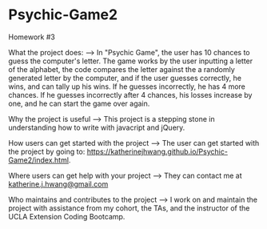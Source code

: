 # Psychic-Game2
Homework #3

What the project does:
--> In "Psychic Game", the user has 10 chances to guess the computer's letter. The game works by the user inputting a letter of the alphabet, the code compares the letter against the a randomly generated letter by the computer, and if the user guesses correctly, he wins, and can tally up his wins.  If he guesses incorrectly, he has 4 more chances. If he guesses incorrectly after 4 chances, his losses increase by one, and he can start the game over again.

Why the project is useful
--> This project is a stepping stone in understanding how to write with javacript and jQuery.

How users can get started with the project
--> The user can get started with the project by going to: https://katherinejhwang.github.io/Psychic-Game2/index.html.

Where users can get help with your project
--> They can contact me at katherine.j.hwang@gmail.com

Who maintains and contributes to the project
--> I work on and maintain the project with assistance from my cohort, the TAs, and the instructor of the UCLA Extension Coding Bootcamp.
